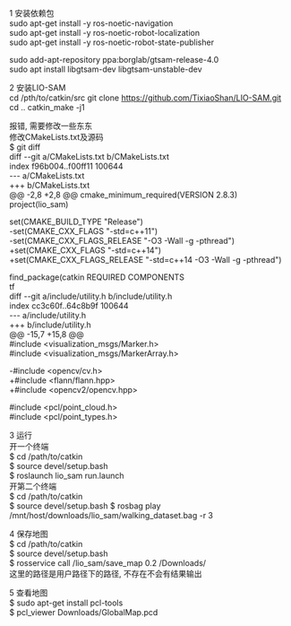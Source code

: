 1 安装依赖包  
sudo apt-get install -y ros-noetic-navigation  
sudo apt-get install -y ros-noetic-robot-localization  
sudo apt-get install -y ros-noetic-robot-state-publisher  

sudo add-apt-repository ppa:borglab/gtsam-release-4.0  
sudo apt install libgtsam-dev libgtsam-unstable-dev  

2 安装LIO-SAM  
cd /pth/to/catkin/src
git clone https://github.com/TixiaoShan/LIO-SAM.git
cd ..
catkin_make -j1

报错, 需要修改一些东东  
修改CMakeLists.txt及源码  
$ git diff  
diff --git a/CMakeLists.txt b/CMakeLists.txt  
index f96b004..f00ff11 100644  
--- a/CMakeLists.txt   
+++ b/CMakeLists.txt  
@@ -2,8 +2,8 @@ cmake_minimum_required(VERSION 2.8.3)  
 project(lio_sam)  
 
 set(CMAKE_BUILD_TYPE "Release")  
-set(CMAKE_CXX_FLAGS "-std=c++11")  
-set(CMAKE_CXX_FLAGS_RELEASE "-O3 -Wall -g -pthread")  
+set(CMAKE_CXX_FLAGS "-std=c++14")  
+set(CMAKE_CXX_FLAGS_RELEASE "-std=c++14 -O3 -Wall -g -pthread")  
 
 find_package(catkin REQUIRED COMPONENTS  
   tf  
diff --git a/include/utility.h b/include/utility.h  
index cc3c60f..64c8b9f 100644  
--- a/include/utility.h  
+++ b/include/utility.h  
@@ -15,7 +15,8 @@  
 #include <visualization_msgs/Marker.h>  
 #include <visualization_msgs/MarkerArray.h>  
 
-#include <opencv/cv.h>  
+#include <flann/flann.hpp>  
+#include <opencv2/opencv.hpp>  
 
 #include <pcl/point_cloud.h>  
 #include <pcl/point_types.h>  

3 运行  
开一个终端  
$ cd /path/to/catkin  
$ source devel/setup.bash  
$ roslaunch lio_sam run.launch  
开第二个终端  
$ cd /path/to/catkin  
$ source devel/setup.bash
$ rosbag play /mnt/host/downloads/lio_sam/walking_dataset.bag -r 3

4 保存地图  
$ cd /path/to/catkin   
$ source devel/setup.bash  
$ rosservice call /lio_sam/save_map 0.2 /Downloads/  
这里的路径是用户路径下的路径, 不存在不会有结果输出  

5 查看地图  
$ sudo apt-get install  pcl-tools  
$ pcl_viewer Downloads/GlobalMap.pcd  
